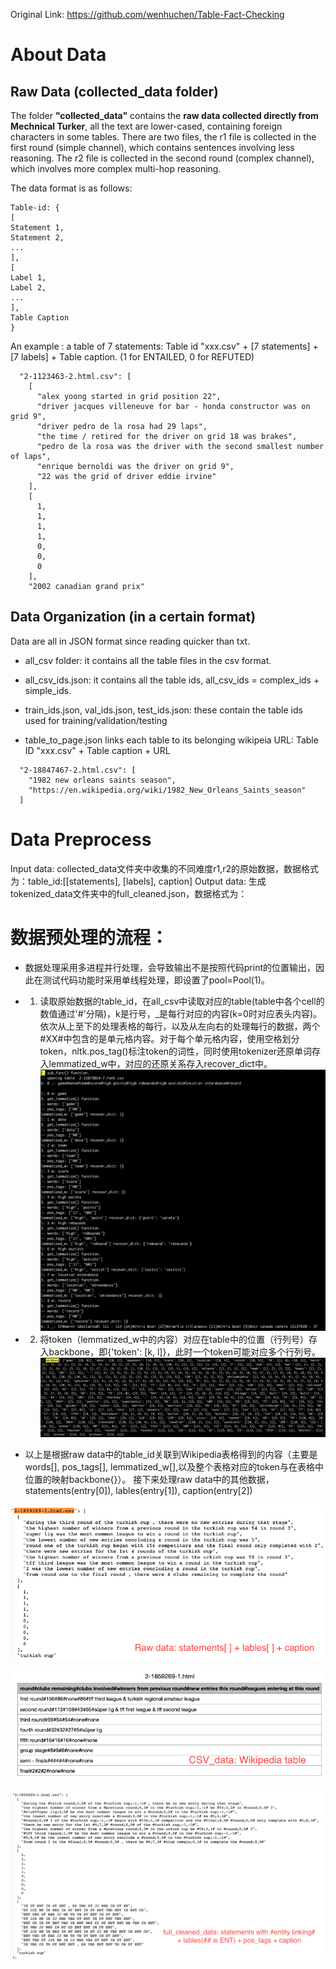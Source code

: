 Original Link: https://github.com/wenhuchen/Table-Fact-Checking

# About Data

## Raw Data (collected_data folder)

The folder **"collected_data"** contains the **raw data collected directly from Mechnical Turker**, all the text are lower-cased, containing foreign characters in some tables. There are two files, the r1 file is collected in the first round (simple channel), which contains sentences involving less reasoning. The r2 file is collected in the second round (complex channel), which involves more complex multi-hop reasoning. 

The data format is as follows:

```
Table-id: {
[
Statement 1,
Statement 2,
...
],
[
Label 1,
Label 2,
...
],
Table Caption
}
```

An example : a table of 7 statements: Table id "xxx.csv" + [7 statements] + [7 labels] + Table caption. (1 for ENTAILED, 0 for REFUTED)

```
  "2-1123463-2.html.csv": [
    [
      "alex yoong started in grid position 22",
      "driver jacques villeneuve for bar - honda constructor was on grid 9",
      "driver pedro de la rosa had 29 laps",
      "the time / retired for the driver on grid 18 was brakes",
      "pedro de la rosa was the driver with the second smallest number of laps",
      "enrique bernoldi was the driver on grid 9",
      "22 was the grid of driver eddie irvine"
    ],
    [
      1,
      1,
      1,
      1,
      0,
      0,
      0
    ],
    "2002 canadian grand prix"
```

## Data Organization (in a certain format)

Data are all in JSON format since reading quicker than txt.

* all_csv folder: it contains all the table files in the csv format.

* all_csv_ids.json: it contains all the table ids, all_csv_ids = complex_ids + simple_ids.

* train_ids.json, val_ids.json, test_ids.json: these contain the table ids used for training/validation/testing

* table_to_page.json links each table to its belonging wikipeia URL: Table ID "xxx.csv" + Table caption + URL

```
  "2-18847467-2.html.csv": [
    "1982 new orleans saints season", 
    "https://en.wikipedia.org/wiki/1982_New_Orleans_Saints_season"
  ]
```

# Data Preprocess
Input data: collected_data文件夹中收集的不同难度r1,r2的原始数据，数据格式为：table_id:[[statements], [labels], caption]
Output data: 生成tokenized_data文件夹中的full_cleaned.json，数据格式为：
# 数据预处理的流程：
* 数据处理采用多进程并行处理，会导致输出不是按照代码print的位置输出，因此在测试代码功能时采用单线程处理，即设置了pool=Pool(1)。
* 1. 读取原始数据的table_id，在all_csv中读取对应的table(table中各个cell的数值通过'#'分隔)，k是行号，_是每行对应的内容(k=0时对应表头内容)。依次从上至下的处理表格的每行，以及从左向右的处理每行的数据，两个#XX#中包含的是单元格内容。对于每个单元格内容，使用空格划分token，nltk.pos_tag()标注token的词性，同时使用tokenizer还原单词存入lemmatized_w中，对应的还原关系存入recover_dict中。
![](https://github.com/soda-lsq/Table2Text-Review/blob/main/Figures/data_preprocess.png)

* 2. 将token（lemmatized_w中的内容）对应在table中的位置（行列号）存入backbone，即{'token': [k, l]}，此时一个token可能对应多个行列号。
![](https://github.com/soda-lsq/Table2Text-Review/blob/main/Figures/Table-backbone.png)

* 以上是根据raw data中的table_id关联到Wikipedia表格得到的内容（主要是words[], pos_tags[], lemmatized_w[],以及整个表格对应的token与在表格中位置的映射backbone{}）。
接下来处理raw data中的其他数据，statements(entry[0]), lables(entry[1]), caption(entry[2])


![](https://github.com/soda-lsq/Table2Text-Review/blob/main/Figures/raw_data.png)

![](https://github.com/soda-lsq/Table2Text-Review/blob/main/Figures/csv_data.png)

![](https://github.com/soda-lsq/Table2Text-Review/blob/main/Figures/cleaned_data.png)






